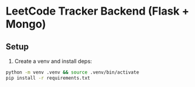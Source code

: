 # LeetCode Tracker Backend (Flask + Mongo)

## Setup
1) Create a venv and install deps:
```bash
python -m venv .venv && source .venv/bin/activate
pip install -r requirements.txt

